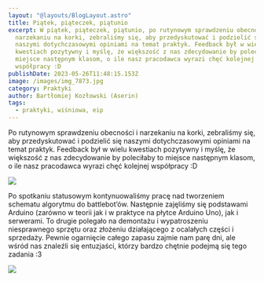 ```yaml
---
layout: "@layouts/BlogLayout.astro"
title: Piątek, piąteczek, piątunio
excerpt: W piątek, piąteczek, piątunio, po rutynowym sprawdzeniu obecności i
  narzekaniu na korki, zebraliśmy się, aby przedyskutować i podzielić się
  naszymi dotychczasowymi opiniami na temat praktyk. Feedback był w wielu
  kwestiach pozytywny i myślę, że większość z nas zdecydowanie by poleciłaby to
  miejsce następnym klasom, o ile nasz pracodawca wyrazi chęć kolejnej
  współpracy :D
publishDate: 2023-05-26T11:48:15.153Z
image: /images/img_7873.jpg
category: Praktyki
author: Bartłomiej Kozłowski (Aserin)
tags:
  - praktyki, wiśniowa, eip
---
```

Po rutynowym sprawdzeniu obecności i narzekaniu na korki, zebraliśmy się, aby przedyskutować i podzielić się naszymi dotychczasowymi opiniami na temat praktyk. Feedback był w wielu kwestiach pozytywny i myślę, że większość z nas zdecydowanie by poleciłaby to miejsce następnym klasom, o ile nasz pracodawca wyrazi chęć kolejnej współpracy :D

![](/images/img_7876.jpg)

Po spotkaniu statusowym kontynuowaliśmy pracę nad tworzeniem schematu algorytmu do battlebot’ów. Następnie zajęliśmy się podstawami Arduino (zarówno w teorii jak i w praktyce na płytce Arduino Uno), jak i serwerami. To drugie polegało na demontażu i wypatroszeniu niesprawnego sprzętu oraz złożeniu działającego z ocalałych części i sprzedaży. Pewnie ogarnięcie całego zapasu zajmie nam parę dni, ale wśród nas znaleźli się entuzjaści, którzy bardzo chętnie podejmą się tego zadania :3

![](/images/img_7877.jpg)